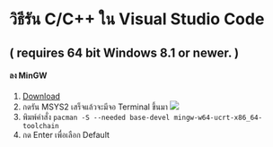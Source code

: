 # วิธีรัน C/C++ ใน Visual Studio Code

## ( requires 64 bit Windows 8.1 or newer. )

#### ลง **MinGW**
1. [Download](https://github.com/msys2/msys2-installer/releases/download/2023-05-26/msys2-x86_64-20230526.exe "Download")
2. กดรัน MSYS2   เสร็จแล้วจะมีจอ Terminal ขึ้นมา ![](https://cdn.discordapp.com/attachments/816608736042811401/1193577057934917725/image.png?ex=65ad3842&is=659ac342&hm=6f7915e85797b0832583910b60eeedff416f264c8cfadb5888187a0ee4d5f5d4&)
3. พิมพ์คำสั่ง `pacman -S --needed base-devel mingw-w64-ucrt-x86_64-toolchain`
4. กด Enter เพื่อเลือก Default 
